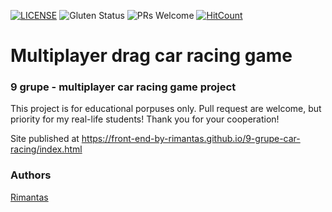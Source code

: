 [![LICENSE](https://img.shields.io/badge/license-MIT-blue.svg?style=flat-square)](https://github.com/belauzas/HTML5-website-template/blob/master/LICENSE.md)
![Gluten Status](https://img.shields.io/badge/Gluten-Free-green.svg)
![PRs Welcome](https://img.shields.io/badge/PRs-welcome-brightgreen.svg)
[![HitCount](http://hits.dwyl.com/front-end-by-rimantas/9-grupe-car-racing.svg)](http://hits.dwyl.com/front-end-by-rimantas/9-grupe-car-racing)

# Multiplayer drag car racing game
### 9 grupe - multiplayer car racing game project

This project is for educational porpuses only. Pull request are welcome, but priority for my real-life students! Thank you for your cooperation!

Site published at https://front-end-by-rimantas.github.io/9-grupe-car-racing/index.html

### Authors
[Rimantas](https://github.com/belauzas)
